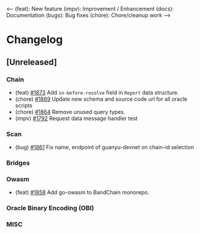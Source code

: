 <--
(feat): New feature
(impv): Improvement / Enhancement
(docs): Documentation
(bugs): Bug fixes
(chore): Chore/cleanup work
-->

# Changelog

## [Unreleased]

### Chain

- (feat) [\#1873](https://github.com/bandprotocol/bandchain/pull/1873) Add `in-before-resolve` field in `Report` data structure.
- (chore) [\#1869](https://github.com/bandprotocol/bandchain/pull/1869) Update new schema and source code url for all oracle scripts
- (chore) [\#1864](https://github.com/bandprotocol/bandchain/pull/1864) Remove unused query types.
- (impv) [\#1792](https://github.com/bandprotocol/bandchain/pull/1792) Request data message handler test

### Scan

- (bug) [\#1861](https://github.com/bandprotocol/bandchain/pull/1861) Fix name, endpoint of guanyu-devnet on chain-id selection

### Bridges

### Owasm

- (feat) [\#1858](https://github.com/bandprotocol/bandchain/pull/1858) Add go-owasm to BandChain monorepo.

### Oracle Binary Encoding (OBI)

### MISC
